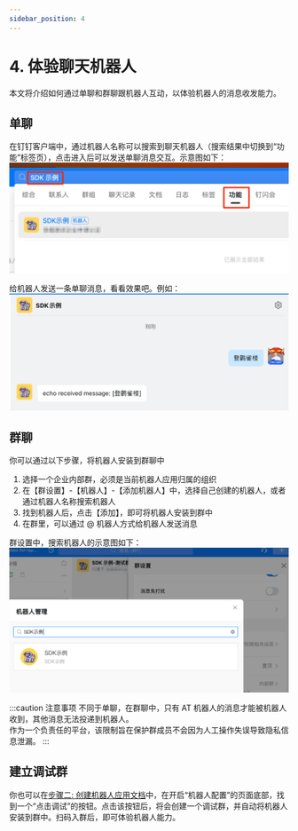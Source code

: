 ```yaml
---
sidebar_position: 4
---
```


# 4. 体验聊天机器人

本文将介绍如何通过单聊和群聊跟机器人互动，以体验机器人的消息收发能力。

## 单聊

在钉钉客户端中，通过机器人名称可以搜索到聊天机器人（搜索结果中切换到“功能”标签页），点击进入后可以发送单聊消息交互。示意图如下：
![搜索机器人](/img/explore/stream/bot/search-bot.png)

给机器人发送一条单聊消息，看看效果吧。例如：
![单聊交互](/img/explore/stream/bot/bot-private-chat.png)

## 群聊

你可以通过以下步骤，将机器人安装到群聊中

1. 选择一个企业内部群，必须是当前机器人应用归属的组织
2. 在【群设置】-【机器人】-【添加机器人】中，选择自己创建的机器人，或者通过机器人名称搜索机器人
3. 找到机器人后，点击【添加】，即可将机器人安装到群中
4. 在群里，可以通过 @ 机器人方式给机器人发送消息

群设置中，搜索机器人的示意图如下：
![群聊中安装机器人](/img/explore/stream/bot/install-bot.png)

:::caution 注意事项
不同于单聊，在群聊中，只有 AT 机器人的消息才能被机器人收到，其他消息无法投递到机器人。<br />作为一个负责任的平台，该限制旨在保护群成员不会因为人工操作失误导致隐私信息泄漏。
:::

## 建立调试群

你也可以在[步骤二: 创建机器人应用文档](create-bot)中，在开启“机器人配置”的页面底部，找到一个“点击调试”的按钮。点击该按钮后，将会创建一个调试群，并自动将机器人安装到群中。扫码入群后，即可体验机器人能力。